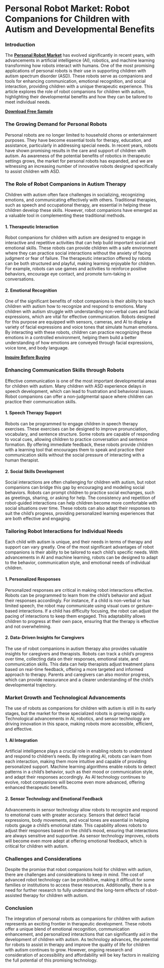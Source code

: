 # Personal Robot Market: Robot Companions for Children with Autism and Developmental Benefits

### Introduction
The [**Personal Robot Market**](https://www.nextmsc.com/report/personal-robot-market) has evolved significantly in recent years, with advancements in artificial intelligence (AI), robotics, and machine learning transforming how robots interact with humans. One of the most promising applications of personal robots is their use in supporting children with autism spectrum disorder (ASD). These robots serve as companions and tools for enhancing communication, emotional recognition, and social interaction, providing children with a unique therapeutic experience. This article explores the role of robot companions for children with autism, highlighting their developmental benefits and how they can be tailored to meet individual needs.

[**Download Free Sample**](https://www.nextmsc.com/personal-robot-market/request-sample) 

### The Growing Demand for Personal Robots
Personal robots are no longer limited to household chores or entertainment purposes. They have become essential tools for therapy, education, and assistance, particularly in addressing special needs. In recent years, robots have shown promising results in the care and support of children with autism. As awareness of the potential benefits of robotics in therapeutic settings grows, the market for personal robots has expanded, and we are witnessing an increasing number of innovative robots designed specifically to assist children with ASD.

### The Role of Robot Companions in Autism Therapy
Children with autism often face challenges in socializing, recognizing emotions, and communicating effectively with others. Traditional therapies, such as speech and occupational therapy, are essential in helping these children develop these skills. However, robot companions have emerged as a valuable tool in complementing these traditional methods.

#### 1.	Therapeutic Interaction
Robot companions for children with autism are designed to engage in interactive and repetitive activities that can help build important social and emotional skills. These robots can provide children with a safe environment where they can practice social interactions without the anxiety of facing judgment or fear of failure. The therapeutic interaction offered by robots can be both structured and playful, making learning enjoyable for children. For example, robots can use games and activities to reinforce positive behaviors, encourage eye contact, and promote turn-taking in conversations.

#### 2.	Emotional Recognition
One of the significant benefits of robot companions is their ability to teach children with autism how to recognize and respond to emotions. Many children with autism struggle with understanding non-verbal cues and facial expressions, which are vital for effective communication. Robots designed for this purpose are equipped with sensors, cameras, and AI to display a variety of facial expressions and voice tones that simulate human emotions. By interacting with these robots, children can practice recognizing these emotions in a controlled environment, helping them build a better understanding of how emotions are conveyed through facial expressions, voice tone, and body language.

[**Inquire Before Buying**](https://www.nextmsc.com/personal-robot-market/inquire-before-buying)

### Enhancing Communication Skills through Robots
Effective communication is one of the most important developmental areas for children with autism. Many children with ASD experience delays in speech development, which can lead to frustration and behavioral issues. Robot companions can offer a non-judgmental space where children can practice their communication skills.

#### 1.	Speech Therapy Support
Robots can be programmed to engage children in speech therapy exercises. These exercises can be designed to improve pronunciation, vocabulary, and sentence structure. Some robots are capable of responding to vocal cues, allowing children to practice conversation and sentence formation. By offering immediate feedback, these robots provide children with a learning tool that encourages them to speak and practice their communication skills without the social pressure of interacting with a human therapist.

#### 2.	Social Skills Development
Social interactions are often challenging for children with autism, but robot companions can bridge this gap by encouraging and modeling social behaviors. Robots can prompt children to practice social exchanges, such as greetings, sharing, or asking for help. The consistency and repetition of robot-guided interactions can help children become more comfortable with social situations over time. These robots can also adapt their responses to suit the child’s progress, providing personalized learning experiences that are both effective and engaging.

### Tailoring Robot Interactions for Individual Needs
Each child with autism is unique, and their needs in terms of therapy and support can vary greatly. One of the most significant advantages of robot companions is their ability to be tailored to each child’s specific needs. With advancements in AI and machine learning, robots can be designed to adapt to the behavior, communication style, and emotional needs of individual children.

#### 1.	Personalized Responses
Personalized responses are critical in making robot interactions effective. Robots can be programmed to learn from the child’s behavior and adjust their responses accordingly. For instance, if a child is non-verbal or has limited speech, the robot may communicate using visual cues or gesture-based interactions. If a child has difficulty focusing, the robot can adjust the pacing of interactions to keep them engaged. This adaptability allows children to progress at their own pace, ensuring that the therapy is effective and not overwhelming.

#### 2.	Data-Driven Insights for Caregivers
The use of robot companions in autism therapy also provides valuable insights for caregivers and therapists. Robots can track a child’s progress over time, collecting data on their responses, emotional state, and communication skills. This data can help therapists adjust treatment plans based on real-time feedback, offering a more targeted and informed approach to therapy. Parents and caregivers can also monitor progress, which can provide reassurance and a clearer understanding of the child’s developmental trajectory.

### Market Growth and Technological Advancements
The use of robots as companions for children with autism is still in its early stages, but the market for these specialized robots is growing rapidly. Technological advancements in AI, robotics, and sensor technology are driving innovation in this space, making robots more accessible, efficient, and effective.

#### 1.	AI Integration
Artificial intelligence plays a crucial role in enabling robots to understand and respond to children’s needs. By integrating AI, robots can learn from each interaction, making them more intuitive and capable of providing personalized support. Machine learning algorithms enable robots to detect patterns in a child’s behavior, such as their mood or communication style, and adapt their responses accordingly. As AI technology continues to evolve, robot companions will become even more advanced, offering enhanced therapeutic benefits.

#### 2.	Sensor Technology and Emotional Feedback
Advancements in sensor technology allow robots to recognize and respond to emotional cues with greater accuracy. Sensors that detect facial expressions, body movements, and vocal tones are essential in helping robots gauge a child’s emotional state. This capability allows robots to adjust their responses based on the child’s mood, ensuring that interactions are always sensitive and supportive. As sensor technology improves, robots will become even more adept at offering emotional feedback, which is critical for children with autism.

### Challenges and Considerations
Despite the promise that robot companions hold for children with autism, there are challenges and considerations to keep in mind. The cost of advanced robot technology can be prohibitive, making it difficult for some families or institutions to access these resources. Additionally, there is a need for further research to fully understand the long-term effects of robot-assisted therapy for children with autism.

### Conclusion
The integration of personal robots as companions for children with autism represents an exciting frontier in therapeutic development. These robots offer a unique blend of emotional recognition, communication enhancement, and personalized interactions that can significantly aid in the development of children with autism. As technology advances, the potential for robots to assist in therapy and improve the quality of life for children with autism continues to grow. However, ongoing research and consideration of accessibility and affordability will be key factors in realizing the full potential of this promising technology.
